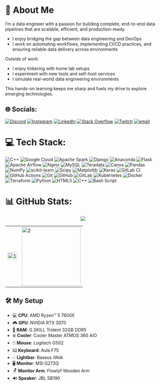 # 💫 About Me

I’m a data engineer with a passion for building complete, end-to-end data pipelines that are scalable, efficient, and production-ready.

- I enjoy bridging the gap between data engineering and DevOps
- I work on automating workflows, implementing CI/CD practices, and ensuring reliable data delivery across environments

Outside of work:

- I enjoy tinkering with home lab setups
- I experiment with new tools and self-host services
- I simulate real-world data engineering environments

This hands-on learning keeps me sharp and fuels my drive to explore emerging technologies.


## 🌐 Socials:
[![Discord](https://img.shields.io/badge/Discord-%237289DA.svg?logo=discord&logoColor=white)](https://discord.gg/spideriman.6969) [![Instagram](https://img.shields.io/badge/Instagram-%23E4405F.svg?logo=Instagram&logoColor=white)](https://instagram.com/swap_il_n) [![LinkedIn](https://img.shields.io/badge/LinkedIn-%230077B5.svg?logo=linkedin&logoColor=white)](https://linkedin.com/in/https://www.linkedin.com/in/swapnil0115/) [![Stack Overflow](https://img.shields.io/badge/-Stackoverflow-FE7A16?logo=stack-overflow&logoColor=white)](https://stackoverflow.com/users/https://stackoverflow.com/users/13694439/swapnil) [![Twitch](https://img.shields.io/badge/Twitch-%239146FF.svg?logo=Twitch&logoColor=white)](https://twitch.tv/https://www.twitch.tv/argorok15) [![email](https://img.shields.io/badge/Email-D14836?logo=gmail&logoColor=white)](mailto:swapnil0115@gmail.com) 


# 💻 Tech Stack:
![C++](https://img.shields.io/badge/c++-%2300599C.svg?style=flat&logo=c%2B%2B&logoColor=white) ![Google Cloud](https://img.shields.io/badge/GoogleCloud-%234285F4.svg?style=flat&logo=google-cloud&logoColor=white) ![Apache Spark](https://img.shields.io/badge/Apache%20Spark-FDEE21?style=flat&logo=apachespark&logoColor=black) ![Django](https://img.shields.io/badge/django-%23092E20.svg?style=flat&logo=django&logoColor=white) ![Anaconda](https://img.shields.io/badge/Anaconda-%2344A833.svg?style=flat&logo=anaconda&logoColor=white) ![Flask](https://img.shields.io/badge/flask-%23000.svg?style=flat&logo=flask&logoColor=white) ![Apache Airflow](https://img.shields.io/badge/Apache%20Airflow-017CEE?style=flat&logo=Apache%20Airflow&logoColor=white) ![Nginx](https://img.shields.io/badge/nginx-%23009639.svg?style=flat&logo=nginx&logoColor=white) ![MySQL](https://img.shields.io/badge/mysql-4479A1.svg?style=flat&logo=mysql&logoColor=white) ![Teradata](https://img.shields.io/badge/Teradata-F37440?style=flat&logo=teradata&logoColor=white) ![Canva](https://img.shields.io/badge/Canva-%2300C4CC.svg?style=flat&logo=Canva&logoColor=white) ![Pandas](https://img.shields.io/badge/pandas-%23150458.svg?style=flat&logo=pandas&logoColor=white) ![NumPy](https://img.shields.io/badge/numpy-%23013243.svg?style=flat&logo=numpy&logoColor=white) ![scikit-learn](https://img.shields.io/badge/scikit--learn-%23F7931E.svg?style=flat&logo=scikit-learn&logoColor=white) ![Scipy](https://img.shields.io/badge/SciPy-%230C55A5.svg?style=flat&logo=scipy&logoColor=%white) ![Matplotlib](https://img.shields.io/badge/Matplotlib-%23ffffff.svg?style=flat&logo=Matplotlib&logoColor=black) ![Keras](https://img.shields.io/badge/Keras-%23D00000.svg?style=flat&logo=Keras&logoColor=white) ![GitLab CI](https://img.shields.io/badge/gitlab%20CI-%23181717.svg?style=flat&logo=gitlab&logoColor=white) ![GitHub Actions](https://img.shields.io/badge/github%20actions-%232671E5.svg?style=flat&logo=githubactions&logoColor=white) ![Git](https://img.shields.io/badge/git-%23F05033.svg?style=flat&logo=git&logoColor=white) ![GitHub](https://img.shields.io/badge/github-%23121011.svg?style=flat&logo=github&logoColor=white) ![GitLab](https://img.shields.io/badge/gitlab-%23181717.svg?style=flat&logo=gitlab&logoColor=white) ![Kubernetes](https://img.shields.io/badge/kubernetes-%23326ce5.svg?style=flat&logo=kubernetes&logoColor=white) ![Docker](https://img.shields.io/badge/docker-%230db7ed.svg?style=flat&logo=docker&logoColor=white) ![Terraform](https://img.shields.io/badge/terraform-%235835CC.svg?style=flat&logo=terraform&logoColor=white) ![Python](https://img.shields.io/badge/python-3670A0?style=flat&logo=python&logoColor=ffdd54) ![HTML5](https://img.shields.io/badge/html5-%23E34F26.svg?style=flat&logo=html5&logoColor=white) ![C++](https://img.shields.io/badge/c++-%2300599C.svg?style=flat&logo=c%2B%2B&logoColor=white) ![Bash Script](https://img.shields.io/badge/bash_script-%23121011.svg?style=flat&logo=gnu-bash&logoColor=white)
# 📊 GitHub Stats:
<p align="center">
<img src="https://nirzak-streak-stats.vercel.app/?user=swapnil0115&theme=blue_navy&hide_border=false">
</P>

<table>
  <tr>
    <td><img src="https://github-readme-stats.vercel.app/api?username=swapnil0115&theme=blue_navy&show_icons=true&include_all_commits=true&count_private=true"  display=block width=100% height=auto alt="1"></td>
    <td><img src="https://github-readme-stats.vercel.app/api/top-langs/?username=swapnil0115&theme=blue_navy&hide_border=false&include_all_commits=false&count_private=false&layout=compact&hide=Jupyter%20Notebook"  display=block height=190 align="center" alt="2"></td>
   </tr>
</table>

## 🛠️ My Setup

- 💻 **CPU**: AMD Ryzen™ 5 7600X  
- 🎮 **GPU**: NVIDIA RTX 3070  
- 🧠 **RAM**: G.SKILL Trident 32GB DDR5  
- ❄️ **Cooler**: Cooler Master ATMOS 360 AIO  
- 🖱️ **Mouse**: Logitech G502  
- ⌨️ **Keyboard**: Aula F75  
- 💡 **Lightbar**: Baseus iWok  
- 🖥️ **Monitor**: MSI G273Q  
- 🪑 **Monitor Arm**: Flowlyf Wooden Arm  
- 🔊 **Speaker**: JBL SB190


<!-- Proudly created with GPRM ( https://gprm.itsvg.in ) -->
